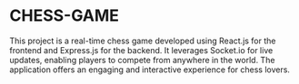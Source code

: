 # CHESS-GAME
This project is a real-time chess game developed using React.js for the frontend and Express.js for the backend. It leverages Socket.io for live updates, enabling players to compete from anywhere in the world. The application offers an engaging and interactive experience for chess lovers.
